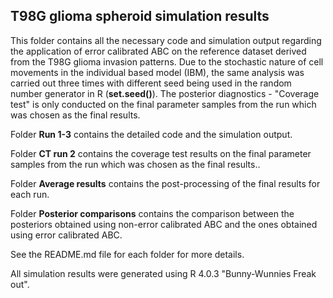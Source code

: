 ## T98G glioma spheroid simulation results ## 
This folder contains all the necessary code and simulation output regarding the application of error calibrated ABC on the reference dataset derived from the T98G glioma 
invasion patterns. Due to the stochastic nature of cell movements in the individual based model (IBM), the same analysis was carried out three times with different seed being used in the random number generator in R (**set.seed()**). The posterior diagnostics - "Coverage test" is only conducted on the final parameter samples from the run which was chosen as the final results.

Folder **Run 1-3** contains the detailed code and the simulation output. 

Folder **CT run 2** contains the coverage test results on the final parameter samples from the run which was chosen as the final results.. 

Folder **Average results** contains the post-processing of the final results for each run. 

Folder **Posterior comparisons** contains the comparison between the posteriors obtained using non-error calibrated ABC and the ones obtained using error calibrated ABC.  

See the README.md file for each folder for more details. 

All simulation results were generated using R 4.0.3 "Bunny-Wunnies Freak out".  
